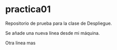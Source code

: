 # practica01

Repositorio de prueba para la clase de Despliegue.

Se añade una nueva línea desde mi máquina.

Otra linea mas
